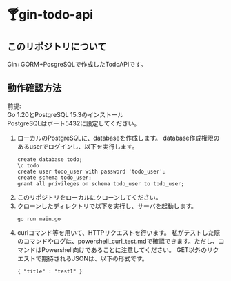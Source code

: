 # 🍸gin-todo-api

## このリポジトリについて
Gin+GORM+PosgreSQLで作成したTodoAPIです。

## 動作確認方法
前提:<br>
Go 1.20とPostgreSQL 15.3のインストール<br>
PostgreSQLはポート5432に設定してください。<br>
1. ローカルのPostgreSQLに、databaseを作成します。
   database作成権限のあるuserでログインし、以下を実行します。
   ```
   create database todo;
   \c todo
   create user todo_user with password 'todo_user';
   create schema todo_user;
   grant all privileges on schema todo_user to todo_user;
   ```
1. このリポジトリをローカルにクローンしてください。
1. クローンしたディレクトリで以下を実行し、サーバを起動します。
   ```
   go run main.go
   ```
1. curlコマンド等を用いて、HTTPリクエストを行います。
   私がテストした際のコマンドやログは、powershell_curl_test.mdで確認できます。ただし、コマンドはPowershell向けであることに注意してください。
   GET以外のリクエストで期待されるJSONは、以下の形式です。
   ```
   { "title" : "test1" }
   ```

